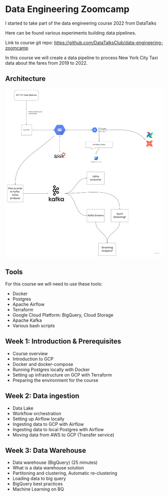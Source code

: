 # Data Engineering Zoomcamp

I started to take part of the data engineering course 2022 from DataTalks

Here can be found various experiments building data pipelines.

Link to course git repo:
https://github.com/DataTalksClub/data-engineering-zoomcamp

In this course we will create a data pipeline to process New York City Taxi data about the fares from 2019 to 2022.

## Architecture
![alt](content/arch_1.jpg)

## Tools
For this course we will need to use these tools:
- Docker
- Postgres
- Apache Airflow
- Terraform
- Google Cloud Platform: BigQuery, Cloud Storage
- Apache Kafka
- Various bash scripts


## Week 1: Introduction & Prerequisites
- Course overview
- Introduction to GCP
- Docker and docker-compose
- Running Postgres locally with Docker
- Setting up infrastructure on GCP with Terraform
- Preparing the environment for the course


## Week 2: Data ingestion
- Data Lake
- Workflow orchestration
- Setting up Airflow locally
- Ingesting data to GCP with Airflow
- Ingesting data to local Postgres with Airflow
- Moving data from AWS to GCP (Transfer service)


## Week 3: Data Warehouse
- Data warehouse (BigQuery) (25 minutes)
- What is a data warehouse solution
- Partitoning and clustering, Automatic re-clustering
- Loading data to big query
- BigQuery best practices
- Machine Learning on BQ

